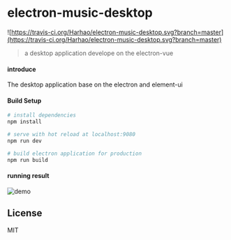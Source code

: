 # electron-music-desktop

![https://travis-ci.org/Harhao/electron-music-desktop.svg?branch=master](https://travis-ci.org/Harhao/electron-music-desktop.svg?branch=master)

> a desktop application develope on the electron-vue
#### introduce

The desktop application base on the electron and element-ui


#### Build Setup

``` bash
# install dependencies
npm install

# serve with hot reload at localhost:9080
npm run dev

# build electron application for production
npm run build

```
#### running result

![demo](C:\Users\lvhuahao\Desktop\electron-music-desktop\screenshot\demo.gif)

## License

MIT